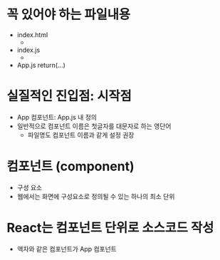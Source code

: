 # 꼭 있어야 하는 파일내용
- index.html
  - <div id='root'></div>
- index.js
  - <App />
- App.js
  return(...)

# 실질적인 진입점: 시작점
- App 컴포넌트: App.js 내 정의
- 일반적으로 컴포넌트 이름은 첫글자를 대문자로 하는 영단어
  - 파일명도 컴포넌트 이름과 같게 설정 권장

# 컴포넌트 (component)
- 구성 요소
- 웹에서는 화면에 구성요소로 정의될 수 있는 하나의 최소 단위

# React는 컴포넌트 단위로 소스코드 작성
- 액자와 같은 컴포넌트가 App 컴포넌트
